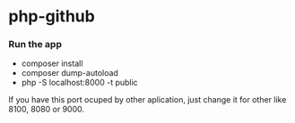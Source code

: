 # php-github

### Run the app

* composer install
* composer dump-autoload
* php -S localhost:8000 -t public

If you have this port ocuped by other aplication, just change it for other like 8100, 8080 or 9000.